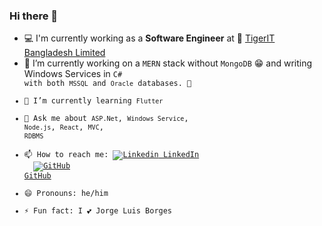 ### Hi there 👋
- 💻 I'm currently working as a <b>Software Engineer</b> at 🐯 <a href="http://www.tigerit.com/">TigerIT Bangladesh Limited</a>
- 🔭 I’m currently working on a <code>MERN</code> stack without <code>MongoDB</code> 😁 and writing Windows Services in <code>C#</b> with both <code>MSSQL</code> and <code>Oracle</code> databases. 🤹‍
- 🌱 I’m currently learning <code>Flutter</code>
- 💬 Ask me about <code>ASP.Net</code>, <code>Windows Service</code>, <code>Node.js</code>, <code>React</code>, <code>MVC</code>, <code>RDBMS</code> 
- 📫 How to reach me: [![Linkedin](https://i.stack.imgur.com/gVE0j.png) LinkedIn](https://www.linkedin.com/in/atiq-ishraq-arnob/)
&nbsp;
[![GitHub](https://i.stack.imgur.com/tskMh.png) GitHub](https://github.com/or-nob)
- 😄 Pronouns: he/him
- ⚡ Fun fact: I 💕 Jorge Luis Borges

<!--
**or-nob/or-nob** is a ✨ _special_ ✨ repository because its `README.md` (this file) appears on your GitHub profile.

Here are some ideas to get you started:

- 🔭 I’m currently working on ...
- 🌱 I’m currently learning ...
- 👯 I’m looking to collaborate on ...
- 🤔 I’m looking for help with ...
- 💬 Ask me about ...
- 📫 How to reach me: ...
- 😄 Pronouns: ...
- ⚡ Fun fact: ...
-->
